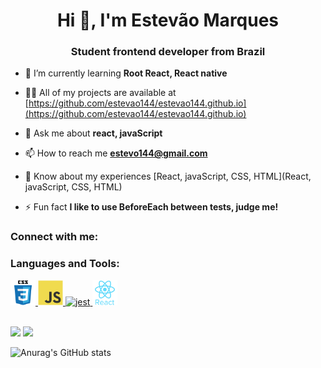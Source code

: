 <h1 align="center">Hi 👋, I'm Estevão Marques</h1>
<h3 align="center">Student frontend developer from Brazil</h3>

- 🌱 I’m currently learning **Root React, React native**

- 👨‍💻 All of my projects are available at [https://github.com/estevao144/estevao144.github.io](https://github.com/estevao144/estevao144.github.io)

- 💬 Ask me about **react, javaScript**

- 📫 How to reach me **estevo144@gmail.com**

- 📄 Know about my experiences [React, javaScript, CSS, HTML](React, javaScript, CSS, HTML)

- ⚡ Fun fact **I like to use BeforeEach between tests, judge me!**

<h3 align="left">Connect with me:</h3>
<p align="left">
</p>

<h3 align="left">Languages and Tools:</h3>
<p align="left"> <a href="https://www.w3schools.com/css/" target="_blank" rel="noreferrer"> <img src="https://raw.githubusercontent.com/devicons/devicon/master/icons/css3/css3-original-wordmark.svg" alt="css3" width="40" height="40"/> </a> <a href="https://developer.mozilla.org/en-US/docs/Web/JavaScript" target="_blank" rel="noreferrer"> <img src="https://raw.githubusercontent.com/devicons/devicon/master/icons/javascript/javascript-original.svg" alt="javascript" width="40" height="40"/> </a> <a href="https://jestjs.io" target="_blank" rel="noreferrer"> <img src="https://www.vectorlogo.zone/logos/jestjsio/jestjsio-icon.svg" alt="jest" width="40" height="40"/> </a> <a href="https://reactjs.org/" target="_blank" rel="noreferrer"> <img src="https://raw.githubusercontent.com/devicons/devicon/master/icons/react/react-original-wordmark.svg" alt="react" width="40" height="40"/> </a> </p>

<div align="center" style="display: inline-block"><br>
<a href="https://www.linkedin.com/in/estevaomarqueso/" target="_blank"><img src="https://img.shields.io/badge/-LinkedIn-%230077B5?style=for-the-badge&logo=linkedin&logoColor=white" target="_blank"></a> 
<a href = "mailto:estevo144@gmail.com"><img src="https://img.shields.io/badge/-Gmail-%23333?style=for-the-badge&logo=gmail&logoColor=white" target="_blank"></a>
</div>

![Anurag's GitHub stats](https://github-readme-stats.vercel.app/api?username=estevao144&show_icons=true&theme=radical)
